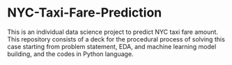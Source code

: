 # NYC-Taxi-Fare-Prediction
This is an individual data science project to predict NYC taxi fare amount. 
This repository consists of a deck for the procedural process of solving this case starting from problem statement, EDA, and machine learning model building, and the codes in Python language. 
